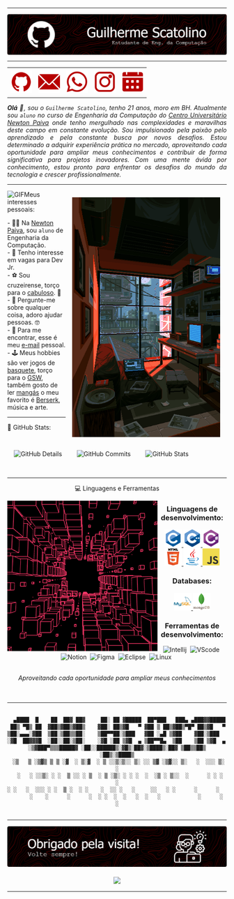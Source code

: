 -----

<div>
<img align="center" alt="Header" src="https://github.com/scatolinogui/scatolinogui/blob/main/img/github-header-image.png?raw=true"/>
</div>

-----

<div align="center">
<table>
<tr></tr>
 <td align="center" colspan="11"></td>
<tr>
<td><a href="https://github.com/scatolinogui" target="_blank"><img src="https://github.com/scatolinogui/scatolinogui/blob/main/img/github5.png?raw=true" width="50px" height="50px"/></a>
</td>
<td><a href="mailto:pereirascatolino@gmail.com" target="_blank"><img src="https://github.com/scatolinogui/scatolinogui/blob/main/img/gmail4.png?raw=true" width="50px" height="50px"/></a>
</td>
<td><a href="https://wa.me/5535999878144" target="_blank"><img src="https://github.com/scatolinogui/scatolinogui/blob/main/img/wpp3.png?raw=true" width="50px" height="50px"/></a>
</td>
<td><a href="https://www.instagram.com/scatolinogui/" target="_blank"><img src="https://github.com/scatolinogui/scatolinogui/blob/main/img/insta3.png?raw=true" width="50px" height="50px"/></a>
</td>
<td><a href="https://calendly.com/pereirascatolino/30min" target="_blank"><img src="https://github.com/scatolinogui/scatolinogui/blob/main/img/calendar4.png?raw=true" width="50px" height="50px"/></a>
</td>
<tr>
 <td align="center" colspan="11"></td>
</tr> 
</table>
</div>

<div align="justify">
<i><b>Olá</b> 👋, sou o <code>Guilherme Scatolino</code>, tenho 21 anos, moro em BH. Atualmente sou <code>aluno</code> no curso de Engenharia da Computação do <a href="https://newtonpaiva.br/" target="_blank">Centro Universitário Newton Paiva</a> onde tenho mergulhado nas complexidades e maravilhas deste campo em constante evolução. Sou impulsionado pela paixão pelo aprendizado e pela constante busca por novos desafios. Estou determinado a adquirir experiência prática no mercado, aproveitando cada oportunidade para ampliar meus conhecimentos e contribuir de forma significativa para projetos inovadores. Com uma mente ávida por conhecimento, estou pronto para enfrentar os desafios do mundo da tecnologia e crescer profissionalmente. </i> <br />
</div>

-----

<div>
<div>
<img align="right" alt="GIF" vspace="15" hspace="15" src="https://github.com/ScatolinoGui/ScatolinoGui/blob/main/img/side-gif.gif?raw=true"  width="340px" height="550px"/>
</div>

<img height="20" alt="GIF" src="https://github.com/scatolinogui/scatolinogui/blob/main/img/soulgem.gif?raw=true"/>Meus interesses pessoais:

<div align="left">
<p> 
- 👨‍🎓 Na <a href="https://newtonpaiva.br/" target="_blank">Newton Paiva</a>, sou <code>aluno</code> de Engenharia da Computação.<br/>
- 💼 Tenho interesse em vagas para Dev Jr.<br/>
- ⚽ Sou cruzeirense, torço para o <a href="https://www.cruzeiro.com.br/" target="_blank">cabuloso</a>. 🦊<br/>
- 💬 Pergunte-me sobre qualquer coisa, adoro ajudar pessoas. 🤓<br />
- 📧 Para me encontrar, esse é meu <a href="mailto:pereirascatolino@gmail.com" target="_blank">e-mail</a> pessoal.<br/>
- 🕹️ Meus hobbies são ver jogos de <a href="https://olympico.com.br/esportes/basquete/" target="_blank">basquete</a>, torço para o <a href="https://www.nba.com/warriors" target="_blank">GSW</a>, também gosto de ler <a href="https://pt.wikipedia.org/wiki/Mang%C3%A1" target="_blank">mangás</a> o meu favorito é <a href="https://pt.wikipedia.org/wiki/Berserk_(mang%C3%A1)" target="_blank">Berserk</a>, música e arte.<br/>
</p>
</div>
</div>

-----

📱 GitHub Stats:

<div align="left">
<img alt="GitHub Details" width="420px" src="http://github-profile-summary-cards.vercel.app/api/cards/profile-details?username=scatolinogui&theme=github_dark" vspace="15" hspace="15"/>
<img alt="GitHub Commits" width="200px" src="http://github-profile-summary-cards.vercel.app/api/cards/productive-time?username=scatolinogui&theme=github_dark" vspace="15" hspace="15"/>
<img alt="GitHub Stats" width="200px" src="http://github-profile-summary-cards.vercel.app/api/cards/stats?username=scatolinogui&theme=github_dark" vspace="15" hspace="15"/>

</div>
<br>

-----

<div align="center">

💻 Linguagens e Ferramentas

<img src="https://github.com/ScatolinoGui/ScatolinoGui/blob/main/img/side-gif-2.gif?raw=true" min-width="400px" max-width="345px" width="345px" align="left" alt="Square Gif">

### Linguagens de desenvolvimento:

<div align="center">
  <a href="https://www.cprogramming.com/" target="_blank" rel="noreferrer"> <img src="https://raw.githubusercontent.com/devicons/devicon/master/icons/c/c-original.svg" alt="c" width="40" height="40"/> 
  </a>
  <a href="https://www.w3schools.com/cpp/" target="_blank" rel="noreferrer"> <img src="https://raw.githubusercontent.com/devicons/devicon/master/icons/cplusplus/cplusplus-original.svg" alt="cplusplus" width="40" height="40"/> 
  </a>
  <a href="https://www.w3schools.com/cs/" target="_blank" rel="noreferrer"> <img src="https://raw.githubusercontent.com/devicons/devicon/master/icons/csharp/csharp-original.svg" alt="csharp" width="40" height="40"/> 
  </a>
  <a href="https://www.w3.org/html/" target="_blank" rel="noreferrer"> <img src="https://raw.githubusercontent.com/devicons/devicon/master/icons/html5/html5-original-wordmark.svg" alt="html5" width="40" height="40"/> 
  </a>
  <a href="https://www.java.com" target="_blank" rel="noreferrer"> <img src="https://raw.githubusercontent.com/devicons/devicon/master/icons/java/java-original.svg" alt="java" width="40" height="40"/> 
  </a>
  <a href="https://developer.mozilla.org/en-US/docs/Web/JavaScript" target="_blank" rel="noreferrer"> <img src="https://raw.githubusercontent.com/devicons/devicon/master/icons/javascript/javascript-original.svg" alt="javascript" width="40" height="40"/>
  </a>
</div>

###

### Databases:

<div align="center">
  <a href="https://www.mysql.com/" target="_blank" rel="noreferrer"> <img src="https://raw.githubusercontent.com/devicons/devicon/master/icons/mysql/mysql-original-wordmark.svg" alt="mysql" width="40" height="40"/> 
  </a>
  <a href="https://www.mongodb.com/" target="_blank" rel="noreferrer"> <img src="https://raw.githubusercontent.com/devicons/devicon/master/icons/mongodb/mongodb-original-wordmark.svg" alt="mongodb" width="40" height="40"/> 
  </a>

</div>

###

### Ferramentas de desenvolvimento:

![Intellij](https://img.shields.io/badge/intellij-da2f5a?style=for-the-badge&logo=intellij&logoColor=white)&nbsp;
![VScode](https://img.shields.io/badge/vscode-4285F4?style=for-the-badge&logo=vscode&logoColor=white)&nbsp;
![Notion](https://img.shields.io/badge/Notion-000000?style=for-the-badge&logo=notion&logoColor=white)&nbsp;
![Figma](https://img.shields.io/badge/Figma-b70000?style=for-the-badge&logo=figma&logoColor=white)&nbsp;
![Eclipse](https://img.shields.io/badge/Eclipse-2C2255?style=for-the-badge&logo=eclipse&logoColor=white)&nbsp;
![Linux](https://img.shields.io/badge/Linux-000000?style=for-the-badge&logo=linux&logoColor=white)&nbsp;
<div align="center">
<i><br>Aproveitando cada oportunidade para ampliar meus conhecimentos </br></i>
</div>
<br/>
<br/>
</div>

-----

<div align="center">

```text

  ▄████  █    ██  ██▓ ██▓     ██░ ██ ▓█████  ██▀███   ███▄ ▄███▓▓█████ 
 ██▒ ▀█▒ ██  ▓██▒▓██▒▓██▒    ▓██░ ██▒▓█   ▀ ▓██ ▒ ██▒▓██▒▀█▀ ██▒▓█   ▀ 
▒██░▄▄▄░▓██  ▒██░▒██▒▒██░    ▒██▀▀██░▒███   ▓██ ░▄█ ▒▓██    ▓██░▒███   
░▓█  ██▓▓▓█  ░██░░██░▒██░    ░▓█ ░██ ▒▓█  ▄ ▒██▀▀█▄  ▒██    ▒██ ▒▓█  ▄ 
░▒▓███▀▒▒▒█████▓ ░██░░██████▒░▓█▒░██▓░▒████▒░██▓ ▒██▒▒██▒   ░██▒░▒████▒
 ░▒   ▒ ░▒▓▒ ▒ ▒ ░▓  ░ ▒░▓  ░ ▒ ░░▒░▒░░ ▒░ ░░ ▒▓ ░▒▓░░ ▒░   ░  ░░░ ▒░ ░
  ░   ░ ░░▒░ ░ ░  ▒ ░░ ░ ▒  ░ ▒ ░▒░ ░ ░ ░  ░  ░▒ ░ ▒░░  ░      ░ ░ ░  ░
░ ░   ░  ░░░ ░ ░  ▒ ░  ░ ░    ░  ░░ ░   ░     ░░   ░ ░      ░      ░   
      ░    ░      ░      ░  ░ ░  ░  ░   ░  ░   ░            ░      ░  ░
                                                                       
```                                        

</div>

-----

<div>
<img align="center" alt="Footer" src="https://github.com/scatolinogui/scatolinogui/blob/main/img/github-footer-image.png?raw=true"/>
</div>

###

<div align="center">
  <img src="https://profile-counter.glitch.me/ScatolinoGui/count.svg">
</div>

-----

